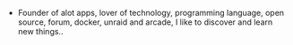 - Founder of alot apps, lover of technology, programming language, open source, forum, docker, unraid and arcade, I like to discover and learn new things..
  <br>




































































































































































































































































































































































































